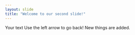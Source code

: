 ```yaml
---
layout: slide
title: "Welcome to our second slide!"
---
```

Your text
Use the left arrow to go back!
New things are added.
